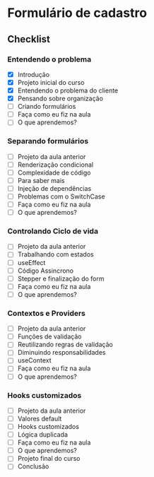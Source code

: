 # Formulário de cadastro

## Checklist

### Entendendo o problema

- [x] Introdução
- [x] Projeto inicial do curso
- [x] Entendendo o problema do cliente
- [x] Pensando sobre organização
- [ ] Criando formulários
- [ ] Faça como eu fiz na aula
- [ ] O que aprendemos?

### Separando formulários

- [ ] Projeto da aula anterior
- [ ] Renderização condicional
- [ ] Complexidade de código
- [ ] Para saber mais
- [ ] Injeção de dependências
- [ ] Problemas com o SwitchCase
- [ ] Faça como eu fiz na aula
- [ ] O que aprendemos?

### Controlando Ciclo de vida

- [ ] Projeto da aula anterior
- [ ] Trabalhando com estados
- [ ] useEffect
- [ ] Código Assincrono
- [ ] Stepper e finalização do form
- [ ] Faça como eu fiz na aula
- [ ] O que aprendemos?

### Contextos e Providers

- [ ] Projeto da aula anterior
- [ ] Funções de validação
- [ ] Reutilizando regras de validação
- [ ] Diminuindo responsabilidades
- [ ] useContext
- [ ] Faça como eu fiz na aula
- [ ] O que aprendemos?

### Hooks customizados

- [ ] Projeto da aula anterior
- [ ] Valores default
- [ ] Hooks customizados
- [ ] Lógica duplicada
- [ ] Faça como eu fiz na aula
- [ ] O que aprendemos?
- [ ] Projeto final do curso
- [ ] Conclusão
